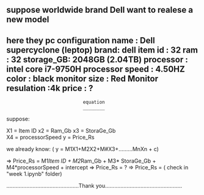 suppose worldwide brand Dell want to realese a new model 
--------------------------------------------------------------------------
here they pc configuration
 name : Dell supercyclone (leptop)
 brand: dell
item id : 32
ram : 32 
storage_GB: 2048GB (2.04TB)
processor : intel core i7-9750H
processor speed : 4.50HZ
color : black
monitor size : Red
Monitor resulation :4k
price : ?
--------------------------------------------------------------------------
                                equation
                                ________
   
   suppose:
   
  
   X1 = Item ID
   x2 = Ram_Gb
   x3 = StoraGe_Gb	
   X4  = processorSpeed
   y = Price_Rs
   
   we already know:
   ( y = M1X1+M2X2+M#X3+.........MnXn + c)

   => Price_Rs = M1*Item ID + M2*Ram_Gb + M3* StoraGe_Gb + M4*processorSpeed + intercept
   => Price_Rs = ? 
   =>  Price_Rs = ( check in "week 1.ipynb" folder)
   
   ...............................................Thank you..................................................
